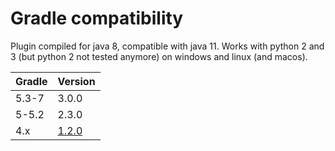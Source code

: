 # Gradle compatibility

Plugin compiled for java 8, compatible with java 11.
Works with python 2 and 3 (but python 2 not tested anymore) on windows and linux (and macos).

Gradle | Version
--------|-------
5.3-7     | 3.0.0
5-5.2     | 2.3.0
4.x     | [1.2.0](https://github.com/xvik/gradle-use-python-plugin/tree/1.2.0)
